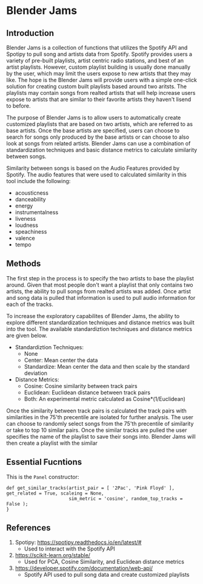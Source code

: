 # Blender Jams

<h2> Introduction </h2>

Blender Jams is a collection of functions that utilizes the Spotify API and Spotipy to pull song and artists data from Spotify. Spotify provides users a variety of pre-built playlists, artist centric radio stations, and best of an artist playlists. However, custom playlist building is usually done manually by the user, which may limit the users expose to new artists that they may like. The hope is the Blender Jams will provide users with a simple one-click solution for creating custom built playlists based around two aritsts. The playlists may contain songs from realted artists that will help increase users expose to artists that are similar to their favorite artists they haven't lisend to before. 

The purpose of Blender Jams is to allow users to automatically create customized playlists that are based on two artists, which are referred to as base artists. Once the base artists are specified, users can choose to search for songs only produced by the base artists or can choose to also look at songs from related artists. Blender Jams can use a combination of standardization techniques and basic distance metrics to calculate similarity between songs.

Similarity between songs is based on the Audio Features provided by Spotify. The audio features that were used to calculated similarity in this tool include the following: 

- acousticness
- danceability
- energy
- instrumentalness
- liveness
- loudness
- speachiness
- valence
- tempo

<h2> Methods </h1> 

The first step in the process is to specify the two artists to base the playlist around. Given that most people don't want a playlist that only contains two artists, the ability to pull songs from realted artists was added. Once artist and song data is pulled that information is used to pull audio information for each of the tracks. 

To increase the exploratory capabilites of Blender Jams, the ability to explore different standardization techniques and distance metrics was built into the tool. The available standardiztion techniques and distance metrics are given below. 

- Standardiztion Techniques:
     - None
     - Center: Mean center the data
     - Standardize: Mean center the data and then scale by the standard deviation
- Distance Metrics:
     - Cosine: Cosine similarity between track pairs
     - Euclidean: Euclidean distance between track pairs
     - Both: An experimental metric calculated as Cosine*(1/Euclidean)
     
Once the similarity between track pairs is calculated the track pairs with similarities in the 75'th precentile are isolated for further analysis. The user can choose to randomly select songs from the 75'th precentile of similarity or take to top 10 similar pairs. Once the similar tracks are pulled the user specifies the name of the playlist to save their songs into. Blender Jams will then create a playlist with the similar 

<h2> Essential Fucntions </h2>

<p>This is the <code>Panel</code> constructor:</p>
<pre><code>def get_similar_tracks(artist_pair = [ '2Pac', 'Pink Floyd' ], get_related = True, scaleing = None, 
                       sim_metric = 'cosine', random_top_tracks = False );
}</code></pre>

<h2> References </h1>

1. Spotipy: https://spotipy.readthedocs.io/en/latest/# 
     - Used to interact with the Spotify API
2. https://scikit-learn.org/stable/
     - Used for PCA, Cosine Similarity, and Euclidean distance metrics
3. https://developer.spotify.com/documentation/web-api/
     - Spotify API used to pull song data and create customized playlists


